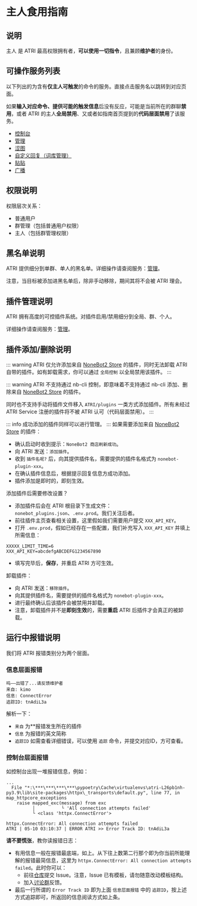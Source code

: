 # 主人食用指南

## 说明
主人 是 ATRI 最高权限拥有者，**可以使用一切指令**，且兼顾**维护者**的身份。

## 可操作服务列表
以下列出的为含有**仅主人可触发**的命令的服务。直接点击服务名以跳转到对应页面。

如果**输入对应命令、提供可能的触发信息**后没有反应，可能是当前所在的群聊**禁用**，或者 ATRI 的主人**全局禁用**、又或者如指南首页提到的**代码层面禁用**了该服务。

- [控制台](../service/console.md)
- [管理](../service/manage.md)
- [涩图](../service/setu.md)
- [自定义回复（词库管理）](../service/thesaurus.md)
- [贴贴](../service/auto_tietie.md)
- [广播](../service/broadcast.md)

## 权限说明
权限层次关系：

- 普通用户
- 群管理（包括普通用户权限）
- 主人（包括群管理权限）

## 黑名单说明
ATRI 提供细分到单群、单人的黑名单。详细操作请查阅服务：[管理](../service/manage.md)。

注意，当目标被添加进黑名单后，除非手动移除，期间其将不会被 ATRI 理会。

## 插件管理说明
ATRI 拥有高度的可控插件系统。对插件启用/禁用细分到全局、群、个人。

详细操作请查阅服务：[管理](../service/manage.md)。

## 插件添加/删除说明
::: warning
ATRI 仅允许添加来自 [NoneBot2 Store](https://v2.nonebot.dev/store) 的插件，同时无法卸载 ATRI 自带的插件。如有卸载需求，你可以通过 `全局控制` 以全局禁用该插件。
:::

::: warning
ATRI 不支持通过 nb-cli 控制，即意味着不支持通过 nb-cli 添加、删除来自 [NoneBot2 Store](https://v2.nonebot.dev/store) 的插件。

同时也不支持手动将插件文件移入 `ATRI/plugins` 一类方式添加插件。所有未经过 ATRI Service 注册的插件将不被 ATRI 认可（代码层面禁用）。
:::

::: info
成功添加的插件同样可以进行管理。
:::
如果需要添加来自 [NoneBot2 Store](https://v2.nonebot.dev/store) 的插件：

- 确认启动时收到提示：`NoneBot2 商店刷新成功`。
- 向 ATRI 发送：`添加插件`。
- 收到 `插件名呢?` 后，向其提供插件名，需要提供的插件名格式为 `nonebot-plugin-xxx`。
- 在确认插件信息后，根据提示回复信息方成功添加。
- 插件添加是即时的，即刻生效。

添加插件后需要修改设置？

- 添加插件后会在 ATRI 根目录下生成文件：`nonebot_plugins.json`、`.env.prod`。我们关注后者。
- 前往插件主页查看相关设置，这里假如我们需要用户提交 `XXX_API_KEY`。
- 打开 `.env.prod`，假如已经存在一些配置，我们补充写入 `XXX_API_KEY` 并填上所需信息：
```
XXXXX_LIMIT_TIME=6
XXX_API_KEY=abcdefgABCDEFG1234567890
```
- 填写完毕后，**保存**，并重启 ATRI 方可生效。

卸载插件：

- 向 ATRI 发送：`移除插件`。
- 向其提供插件名，需要提供的插件名格式为 `nonebot-plugin-xxx`。
- 进行最终确认后该插件会被禁用并卸载。
- 注意，卸载插件并不是**即刻生效**的，需要**重启** ATRI 后插件才会真正的被卸载。

## 运行中报错说明
我们将 ATRI 报错类别分为两个层面。

### 信息层面报错
```
呜——出错了...请反馈维护者
来自: kimo
信息: ConnectError
追踪ID: tnAdiL3a
```

解析一下：
- `来自` 为**报错发生所在的插件
- `信息` 为报错的英文简称
- `追踪ID` 如需查看详细错误，可以使用 `追踪` 命令，并提交对应ID，方可查看。

### 控制台层面报错
如控制台出现一堆报错信息，例如：
```
...
  File "*:\***\***\***\***\pypoetry\Cache\virtualenvs\atri-L26pb1nh-py3.9\lib\site-packages\httpx\_transports\default.py", line 77, in map_httpcore_exceptions
    raise mapped_exc(message) from exc
          │          └ 'All connection attempts failed'
          └ <class 'httpx.ConnectError'>

httpx.ConnectError: All connection attempts failed
ATRI | 05-10 03:10:37 | ERROR ATRI >> Error Track ID: tnAdiL3a
```
**请不要慌张**，教你读报错日志：

- 有用信息一般在报错最底端，如上。从下往上数第二行那个即为你当前所能理解的报错最简信息，这里为 `httpx.ConnectError: All connection attempts failed`。此时你可以：
    - 前往[仓库](https://github.com/Kyomotoi/ATRI/issues)提交 Issue。注意，Issue 已有模板，请勿随意改动模板结构。
    - 加入[讨论群](https://jq.qq.com/?_wv=1027&k=WoAAYXbJ)反馈。
- 最后一行所谓的 `Error Track ID` 即为上面 `信息层面报错` 中的 `追踪ID`，按上述方式追踪即可，所返回的信息阅读方式如上条。
